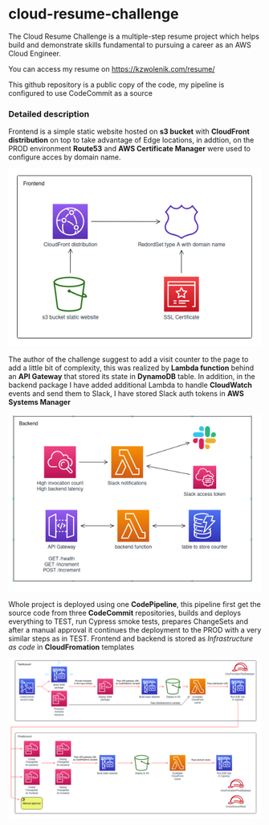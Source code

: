# cloud-resume-challenge

The Cloud Resume Challenge is a multiple-step resume project which helps 
build and demonstrate skills fundamental to pursuing a career as an AWS Cloud Engineer.

You can access my resume on https://kzwolenik.com/resume/

This github repository is a public copy of the code, my pipeline is configured to use CodeCommit as a source

### Detailed description

Frontend is a simple static website hosted on **s3 bucket** with **CloudFront distribution** 
on top to take advantage of Edge locations, in addtion, on the PROD environment **Route53** 
and **AWS Certificate Manager** were used to configure acces by domain name.

![Frontend diagram](images/frontend_diagram.png)

The author of the challenge suggest to add a visit counter to the page to add a little bit 
of complexity, this was realized by **Lambda function** behind an **API Gateway** that 
stored its state in **DynamoDB** table. In addition, in the backend package I have added
additional Lambda to handle **CloudWatch** events and send them to Slack, I have stored
Slack auth tokens in **AWS Systems Manager**

![Backend diagram](images/backend_diagram.png)

Whole project is deployed using one **CodePipeline**, this pipeline first get the source code
from three **CodeCommit** repositories, builds and 
deploys everything to TEST, run Cypress smoke tests, prepares ChangeSets and after a 
manual approval it continues the deployment to the PROD with a very similar steps 
as in TEST. Frontend and backend is stored as *Infrastructure as code* in **CloudFromation** 
templates

![Pipeline](images/pipeline_diagram.png)
